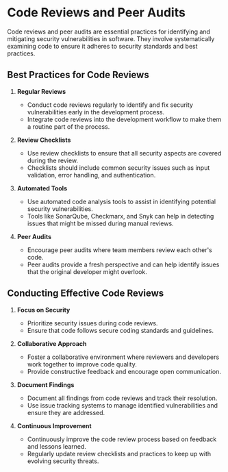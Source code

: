 # Code Reviews and Peer Audits

Code reviews and peer audits are essential practices for identifying and mitigating security vulnerabilities in software. They involve systematically examining code to ensure it adheres to security standards and best practices.

## Best Practices for Code Reviews

1. **Regular Reviews**
   - Conduct code reviews regularly to identify and fix security vulnerabilities early in the development process.
   - Integrate code reviews into the development workflow to make them a routine part of the process.

2. **Review Checklists**
   - Use review checklists to ensure that all security aspects are covered during the review.
   - Checklists should include common security issues such as input validation, error handling, and authentication.

3. **Automated Tools**
   - Use automated code analysis tools to assist in identifying potential security vulnerabilities.
   - Tools like SonarQube, Checkmarx, and Snyk can help in detecting issues that might be missed during manual reviews.

4. **Peer Audits**
   - Encourage peer audits where team members review each other's code.
   - Peer audits provide a fresh perspective and can help identify issues that the original developer might overlook.

## Conducting Effective Code Reviews

1. **Focus on Security**
   - Prioritize security issues during code reviews.
   - Ensure that code follows secure coding standards and guidelines.

2. **Collaborative Approach**
   - Foster a collaborative environment where reviewers and developers work together to improve code quality.
   - Provide constructive feedback and encourage open communication.

3. **Document Findings**
   - Document all findings from code reviews and track their resolution.
   - Use issue tracking systems to manage identified vulnerabilities and ensure they are addressed.

4. **Continuous Improvement**
   - Continuously improve the code review process based on feedback and lessons learned.
   - Regularly update review checklists and practices to keep up with evolving security threats.
